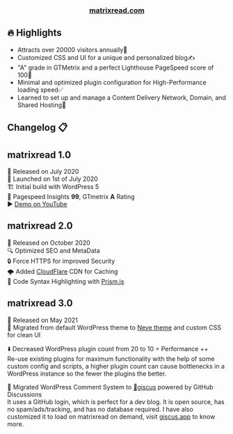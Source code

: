 <h3 align="center">
<a href="https://matrixread.com/">matrixread.com</a>
</h3>

## 🔥 Highlights

- Attracts over 20000 visitors annually🚀
- Customized CSS and UI for a unique and personalized blog✍️
- "A" grade in GTMetrix and a perfect Lighthouse PageSpeed score of 100💯
- Minimal and optimized plugin configuration for High-Performance loading speed✅
- Learned to set up and manage a Content Delivery Network, Domain, and Shared Hosting📖

## Changelog 📋

## matrixread 1.0

📅 Released on July 2020  
🚀 Launched on 1st of July 2020  
🏗️ Initial build with WordPress 5  
💯 Pagespeed Insights **99**, GTmetrix **A** Rating  
▶️ [Demo on YouTube](https://www.youtube.com/watch?v=lnvsuNZURR0)

## matrixread 2.0

📅 Released on October 2020  
🔍 Optimized SEO and MetaData    
🔒 Force HTTPS for improved Security  
🌩️ Added [CloudFlare](https://www.cloudflare.com) CDN for Caching  
🌈 Code Syntax Highlighting with [Prism.js](https://prismjs.com/)

## matrixread 3.0

📅 Released on May 2021  
🎨 Migrated from default WordPress theme to [Neve theme](https://wordpress.org/themes/neve/) and custom CSS for clean UI  

⬇️ Decreased WordPress plugin count from 20 to 10 = Performance ++  
Re-use existing plugins for maximum functionality with the help of some custom config and scripts, a higher plugin count can cause bottlenecks in a WordPress instance so the fewer the plugins the better.  

💭 Migrated WordPress Comment System to [💎giscus](https://giscus.app/) powered by GitHub Discussions  
It uses a GitHub login, which is perfect for a dev blog. It is open source, has no spam/ads/tracking, and has no database required. 
I have also customized it to load on matrixread on demand, visit [giscus.app](https://giscus.app/) to know more.
